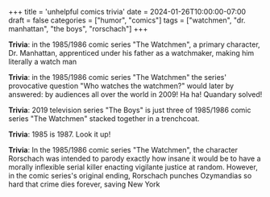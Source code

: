 +++
title = 'unhelpful comics trivia'
date = 2024-01-26T10:00:00-07:00
draft = false
categories = ["humor", "comics"]
tags = ["watchmen", "dr. manhattan", "the boys", "rorschach"]
+++

**Trivia**: in the 1985/1986 comic series "The Watchmen", a primary character, Dr. Manhattan, apprenticed under his father as a watchmaker, making him literally a watch man

**Trivia**: in the 1985/1986 comic series "The Watchmen" the series' provocative question "Who watches the watchmen?" would later by answered: by audiences all over the world in 2009! Ha ha! Quandary solved!

**Trivia**: 2019 television series "The Boys" is just three of 1985/1986 comic series "The Watchmen"  stacked together in a trenchcoat.

**Trivia**: 1985 is 1987. Look it up!

**Trivia**: In the 1985/1986 comic series "The Watchmen", the character Rorschach was intended to parody exactly how insane it would be to have a morally inflexible serial killer enacting vigilante justice at random. However, in the comic series's original ending, Rorschach punches Ozymandias so hard that crime dies forever, saving New York
